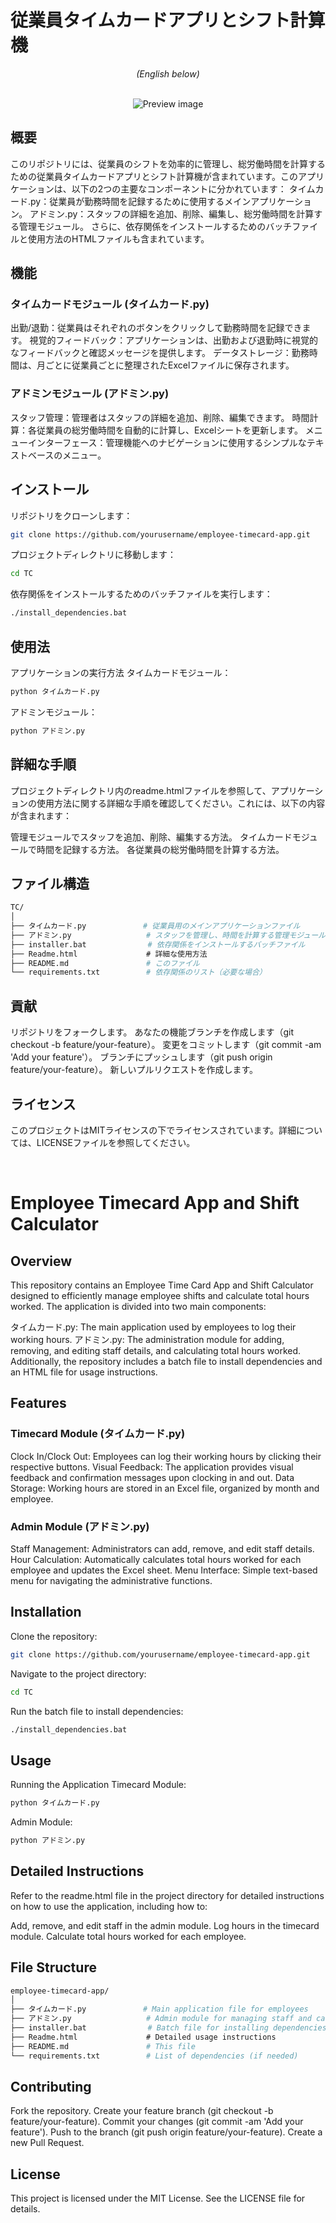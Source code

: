 # 従業員タイムカードアプリとシフト計算機
<p align="center"><i>(English below)</i></p><br>
<center><img src="preview.gif" alt="Preview image"></center>

## 概要
このリポジトリには、従業員のシフトを効率的に管理し、総労働時間を計算するための従業員タイムカードアプリとシフト計算機が含まれています。このアプリケーションは、以下の2つの主要なコンポーネントに分かれています：
タイムカード.py：従業員が勤務時間を記録するために使用するメインアプリケーション。
アドミン.py：スタッフの詳細を追加、削除、編集し、総労働時間を計算する管理モジュール。
さらに、依存関係をインストールするためのバッチファイルと使用方法のHTMLファイルも含まれています。

## 機能
### タイムカードモジュール (タイムカード.py)
出勤/退勤：従業員はそれぞれのボタンをクリックして勤務時間を記録できます。
視覚的フィードバック：アプリケーションは、出勤および退勤時に視覚的なフィードバックと確認メッセージを提供します。
データストレージ：勤務時間は、月ごとに従業員ごとに整理されたExcelファイルに保存されます。
### アドミンモジュール (アドミン.py)
スタッフ管理：管理者はスタッフの詳細を追加、削除、編集できます。
時間計算：各従業員の総労働時間を自動的に計算し、Excelシートを更新します。
メニューインターフェース：管理機能へのナビゲーションに使用するシンプルなテキストベースのメニュー。

## インストール
リポジトリをクローンします：
```bash
git clone https://github.com/yourusername/employee-timecard-app.git
```
プロジェクトディレクトリに移動します：

```bash
cd TC
```
依存関係をインストールするためのバッチファイルを実行します：

```bash
./install_dependencies.bat
```
## 使用法
アプリケーションの実行方法
タイムカードモジュール：

```bash
python タイムカード.py
```
アドミンモジュール：

```bash
python アドミン.py
```
## 詳細な手順
プロジェクトディレクトリ内のreadme.htmlファイルを参照して、アプリケーションの使用方法に関する詳細な手順を確認してください。これには、以下の内容が含まれます：

管理モジュールでスタッフを追加、削除、編集する方法。
タイムカードモジュールで時間を記録する方法。
各従業員の総労働時間を計算する方法。

## ファイル構造
```bash
TC/
│
├── タイムカード.py          　 # 従業員用のメインアプリケーションファイル
├── アドミン.py             　  # スタッフを管理し、時間を計算する管理モジュール
├── installer.bat  　          # 依存関係をインストールするバッチファイル
├── Readme.html            　　# 詳細な使用方法
├── README.md             　　 # このファイル
└── requirements.txt      　　 # 依存関係のリスト（必要な場合）
```
## 貢献
リポジトリをフォークします。
あなたの機能ブランチを作成します（git checkout -b feature/your-feature）。
変更をコミットします（git commit -am 'Add your feature'）。
ブランチにプッシュします（git push origin feature/your-feature）。
新しいプルリクエストを作成します。

## ライセンス
このプロジェクトはMITライセンスの下でライセンスされています。詳細については、LICENSEファイルを参照してください。

<br>


# Employee Timecard App and Shift Calculator
## Overview
This repository contains an Employee Time Card App and Shift Calculator designed to efficiently manage employee shifts and calculate total hours worked. The application is divided into two main components:

タイムカード.py: The main application used by employees to log their working hours.
アドミン.py: The administration module for adding, removing, and editing staff details, and calculating total hours worked.
Additionally, the repository includes a batch file to install dependencies and an HTML file for usage instructions.

## Features
### Timecard Module (タイムカード.py)
Clock In/Clock Out: Employees can log their working hours by clicking their respective buttons.
Visual Feedback: The application provides visual feedback and confirmation messages upon clocking in and out.
Data Storage: Working hours are stored in an Excel file, organized by month and employee.
### Admin Module (アドミン.py)
Staff Management: Administrators can add, remove, and edit staff details.
Hour Calculation: Automatically calculates total hours worked for each employee and updates the Excel sheet.
Menu Interface: Simple text-based menu for navigating the administrative functions.

## Installation
Clone the repository:
```bash
git clone https://github.com/yourusername/employee-timecard-app.git
```
Navigate to the project directory:
```bash
cd TC
```
Run the batch file to install dependencies:
```bash
./install_dependencies.bat
```
## Usage
Running the Application
Timecard Module:
```bash
python タイムカード.py
```

Admin Module:
```bash
python アドミン.py
```

## Detailed Instructions
Refer to the readme.html file in the project directory for detailed instructions on how to use the application, including how to:

Add, remove, and edit staff in the admin module.
Log hours in the timecard module.
Calculate total hours worked for each employee.

## File Structure
```bash
employee-timecard-app/
│
├── タイムカード.py          　 # Main application file for employees
├── アドミン.py             　  # Admin module for managing staff and calculating hours
├── installer.bat  　          # Batch file for installing dependencies
├── Readme.html            　　# Detailed usage instructions
├── README.md             　　 # This file
└── requirements.txt      　　 # List of dependencies (if needed)
```
## Contributing
Fork the repository.
Create your feature branch (git checkout -b feature/your-feature).
Commit your changes (git commit -am 'Add your feature').
Push to the branch (git push origin feature/your-feature).
Create a new Pull Request.

## License
This project is licensed under the MIT License. See the LICENSE file for details.
